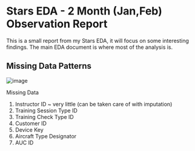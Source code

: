 # Stars EDA - 2 Month (Jan,Feb) Observation Report

This is a small report from my Stars EDA, it will focus on some interesting findings. The main EDA document is where most of the analysis is.

## Missing Data Patterns

![image](https://user-images.githubusercontent.com/25378211/118280377-285bcc00-b49a-11eb-9923-d8604f171d6f.png)

Missing Data

1. Instructor ID ~ very little (can be taken care of with imputation)
2. Training Session Type ID
3. Training Check Type ID
4. Customer ID
5. Device Key
6. Aircraft Type Designator
7. AUC ID
